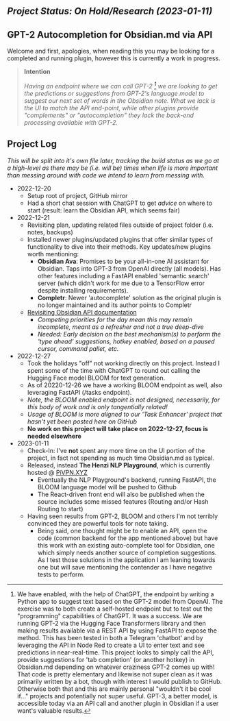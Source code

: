 ## _Project Status: **On Hold/Research (2023-01-11)**_

## GPT-2 Autocompletion for Obsidian.md via API

Welcome and first, apologies, when reading this you may be looking for a completed and running plugin, however this is currently a work in progress.

> **Intention**
>
> *Having an endpoint where we can call GPT-2 [^GPTAPISource] we are looking to get the predictions or suggestions from GPT-2's language model to suggest our next set of words in the Obsidian note. What we lack is the UI to match the API end-point, while other plugins provide "complements" or "autocompletion" they lack the back-end processing available with GPT-2.*

## Project Log

*This will be split into it's own file later, tracking the build status as we go at a high-level as there may be (i.e. will be) times when life is more important than messing around with code we intend to learn from messing with.*

- 2022-12-20
  - Setup root of project, GitHub mirror
  - Had a short chat session with ChatGPT to get *advice* on where to start (result: learn the Obsidian API, which seems fair)
- 2022-12-21
  - Revisiting plan, updating related files outside of project folder (i.e. notes, backups)
  - Installed newer plugins/updated plugins that offer similar types of functionality to dive into their methods. Key updates/new plugins worth mentioning:
    - **Obsidian Ava**: Promises to be your all-in-one AI assistant for Obsidian. Taps into GPT-3 from OpenAI directly (all models). Has other features including a FastAPI enabled 'semantic search' server (which didn't work for me due to a TensorFlow error despite installing requirements).
    - **Completr**: Newer 'autocomplete' solution as the original plugin is no longer maintained and its author points to Completr
  - [Revisiting Obsidian API documentation](https://github.com/obsidianmd/obsidian-api)
    - *Competing priorities for the day mean this may remain incomplete, meant as a refresher and not a true deep-dive*
    - *Needed: Early decision on the best mechanism(s) to perform the 'type ahead' suggestions, hotkey enabled, based on a paused cursor, command pallet, etc.*
- 2022-12-27
  - Took the holidays "off" not working directly on this project. Instead I spent some of the time with ChatGPT to round out calling the Hugging Face model BLOOM for text generation.
  - As of 20220-12-26 we have a working BLOOM endpoint as well, also leveraging FastAPI (/tasks endpoint).
  - *Note, the BLOOM enabled endpoint is not designed, necessarily, for this body of work and is only tangentially related!*
  - *Usage of BLOOM is more aligned to our 'Task Enhancer' project that hasn't yet been posted here on GitHub*
  - **No work on this project will take place on 2022-12-27, focus is needed elsewhere**
- 2023-01-11
  - Check-In: I've **not** spent any more time on the UI portion of the project, in fact not spending as much time Obsidian.md as typical.
  - Released, instead **The Henzi NLP Playground**, which is currently hosted @ [PiVPN.XYZ](https://pivpn.xyz)
    - Eventually the NLP Playground's backend, running FastAPI, the BLOOM language model will be pushed to Github
    - The React-driven front end will also be published when the source includes some missed features (Routing and/or Hash Routing to start)
  - Having seen results from GPT-2, BLOOM and others I'm not terribly convinced they are powerful tools for note taking.
    - Being said, one thought might be to enable an API, open the code (common backend for the app mentioned above) but have this work with an existing auto-complete tool for Obsidian, one which simply needs another source of completion suggestions. As I test those solutions in the application I am leaning towards one but will save mentioning the contender as I have negative tests to perform.
 

[^GPTAPISource]: We have enabled, with the help of ChatGPT, the endpoint by writing a Python app to suggest text based on the GPT-2 model from OpenAI. The exercise was to both create a self-hosted endpoint but to test out the "programming" capabilities of ChatGPT. It was a success. We are running GPT-2 via the Hugging Face Transformers library and then making results available via a REST API by using FastAPI to expose the method. This has been tested in both a Telegram 'chatbot' and by leveraging the API in Node Red to create a UI to enter text and see predictions in near-real-time. This project looks to simply call the API, provide suggestions for 'tab completion' (or another hotkey) in Obsidian.md depending on whatever craziness GPT-2 comes up with! That code is pretty elementary and likewise not super clean as it was primarily written by a bot, though with interest I would publish to GitHub. Otherwise both that and this are mainly personal "wouldn't it be cool if..." projects and potentially not super useful. GPT-3, a better model, is accessible today via an API call and another plugin in Obsidian if a user want's valuable results.
